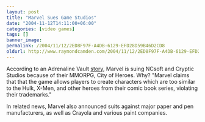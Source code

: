 ```yaml
---
layout: post
title: "Marvel Sues Game Studios"
date: "2004-11-12T14:11:00+06:00"
categories: [video games]
tags: []
banner_image: 
permalink: /2004/11/12/2ED8F97F-A4DB-6129-EFD28D59B46D2CD8
oldurl: http://www.raymondcamden.com/2004/11/12/2ED8F97F-A4DB-6129-EFD28D59B46D2CD8
---
```


According to an Adrenaline Vault <a href="http://www.avault.com/news/displaynews.asp?story=11122004-85036">story</a>, Marvel is suing NCsoft and Cryptic Studios because of their MMORPG, City of Heroes. Why? "Marvel claims that that the game allows players to create characters which are too similar to the Hulk, X-Men, and other heroes from their comic book series, violating their trademarks."

In related news, Marvel also announced suits against major paper and pen manufacturers, as well as Crayola and various paint companies.